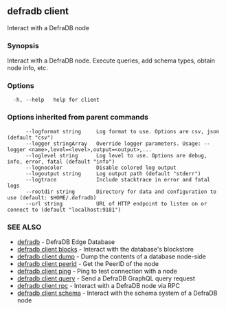 ## defradb client

Interact with a DefraDB node

### Synopsis

Interact with a DefraDB node.
Execute queries, add schema types, obtain node info, etc.

### Options

```
  -h, --help   help for client
```

### Options inherited from parent commands

```
      --logformat string     Log format to use. Options are csv, json (default "csv")
      --logger stringArray   Override logger parameters. Usage: --logger <name>,level=<level>,output=<output>,...
      --loglevel string      Log level to use. Options are debug, info, error, fatal (default "info")
      --lognocolor           Disable colored log output
      --logoutput string     Log output path (default "stderr")
      --logtrace             Include stacktrace in error and fatal logs
      --rootdir string       Directory for data and configuration to use (default: $HOME/.defradb)
      --url string           URL of HTTP endpoint to listen on or connect to (default "localhost:9181")
```

### SEE ALSO

* [defradb](defradb.md)	 - DefraDB Edge Database
* [defradb client blocks](defradb_client_blocks.md)	 - Interact with the database's blockstore
* [defradb client dump](defradb_client_dump.md)	 - Dump the contents of a database node-side
* [defradb client peerid](defradb_client_peerid.md)	 - Get the PeerID of the node
* [defradb client ping](defradb_client_ping.md)	 - Ping to test connection with a node
* [defradb client query](defradb_client_query.md)	 - Send a DefraDB GraphQL query request
* [defradb client rpc](defradb_client_rpc.md)	 - Interact with a DefraDB node via RPC
* [defradb client schema](defradb_client_schema.md)	 - Interact with the schema system of a DefraDB node

